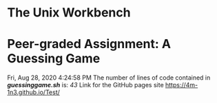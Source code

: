 # The Unix Workbench
# Peer-graded Assignment: A Guessing Game
Fri, Aug 28, 2020  4:24:58 PM
The number of lines of code contained in ***guessinggame.sh*** is: *43* 
Link for the GitHub pages site https://4m-1n3.github.io/Test/ 
